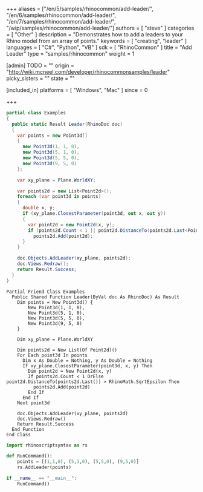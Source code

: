 +++
aliases = ["/en/5/samples/rhinocommon/add-leader/", "/en/6/samples/rhinocommon/add-leader/", "/en/7/samples/rhinocommon/add-leader/", "/wip/samples/rhinocommon/add-leader/"]
authors = [ "steve" ]
categories = [ "Other" ]
description = "Demonstrates how to add a leaders to your Rhino model from an array of points."
keywords = [ "creating", "leader" ]
languages = [ "C#", "Python", "VB" ]
sdk = [ "RhinoCommon" ]
title = "Add Leader"
type = "samples/rhinocommon"
weight = 1

[admin]
TODO = ""
origin = "http://wiki.mcneel.com/developer/rhinocommonsamples/leader"
picky_sisters = ""
state = ""

[included_in]
platforms = [ "Windows", "Mac" ]
since = 0

+++

<div class="codetab-content" id="cs">

```cs
partial class Examples
{
  public static Result Leader(RhinoDoc doc)
  {
    var points = new Point3d[]
    {
      new Point3d(1, 1, 0),
      new Point3d(5, 1, 0),
      new Point3d(5, 5, 0),
      new Point3d(9, 5, 0)
    };

    var xy_plane = Plane.WorldXY;

    var points2d = new List<Point2d>();
    foreach (var point3d in points)
    {
      double x, y;
      if (xy_plane.ClosestParameter(point3d, out x, out y))
      {
        var point2d = new Point2d(x, y);
        if (points2d.Count < 1 || point2d.DistanceTo(points2d.Last<Point2d>()) > RhinoMath.SqrtEpsilon)
          points2d.Add(point2d);
      }
    }

    doc.Objects.AddLeader(xy_plane, points2d);
    doc.Views.Redraw();
    return Result.Success;
  }
}
```

</div>


<div class="codetab-content" id="vb">

```vbnet
Partial Friend Class Examples
  Public Shared Function Leader(ByVal doc As RhinoDoc) As Result
	Dim points = New Point3d() {
		New Point3d(1, 1, 0),
		New Point3d(5, 1, 0),
		New Point3d(5, 5, 0),
		New Point3d(9, 5, 0)
	}

	Dim xy_plane = Plane.WorldXY

	Dim points2d = New List(Of Point2d)()
	For Each point3d In points
	  Dim x As Double = Nothing, y As Double = Nothing
	  If xy_plane.ClosestParameter(point3d, x, y) Then
		Dim point2d = New Point2d(x, y)
		If points2d.Count < 1 OrElse point2d.DistanceTo(points2d.Last()) > RhinoMath.SqrtEpsilon Then
		  points2d.Add(point2d)
		End If
	  End If
	Next point3d

	doc.Objects.AddLeader(xy_plane, points2d)
	doc.Views.Redraw()
	Return Result.Success
  End Function
End Class
```

</div>


<div class="codetab-content" id="py">

```python
import rhinoscriptsyntax as rs

def RunCommand():
    points = [(1,1,0), (5,1,0), (5,5,0), (9,5,0)]
    rs.AddLeader(points)

if __name__ == "__main__":
    RunCommand()
```

</div>
